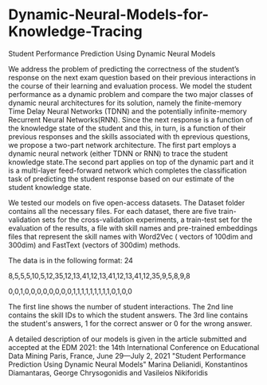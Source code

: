 # Dynamic-Neural-Models-for-Knowledge-Tracing
Student Performance Prediction Using Dynamic Neural Models


We  address  the  problem  of  predicting  the  correctness  of the student’s response on the next exam question based on their  previous  interactions  in  the  course  of  their  learning and evaluation process.  We model the student performance as a dynamic problem and compare the two major classes of dynamic neural architectures for its solution, namely the finite-memory  Time  Delay  Neural  Networks  (TDNN)  and the potentially infinite-memory Recurrent Neural Networks(RNN). Since the next response is a function of the knowledge state of the student and this, in turn, is a function of their previous responses and the skills associated with th eprevious questions, we propose a two-part network architecture.  The first part employs a dynamic neural network (either TDNN or RNN) to trace the student knowledge state.The second part applies on top of the dynamic part and it is  a  multi-layer  feed-forward  network  which  completes  the classification task of predicting the student response based on our estimate of the student knowledge state.

We tested our models on five open-access datasets.
The Dataset folder contains all the necessary files. For each dataset, there are five train-validation sets for the cross-validation experiments,  a train-test set for the evaluation of the results, a file with skill names and pre-trained embeddings files that represent the skill names with Word2Vec ( vectors of 100dim  and 300dim) and FastText (vectors of 300dim) methods. 

The data is in the following format:
24

8,5,5,5,10,5,12,35,12,13,41,12,13,41,12,13,41,12,35,9,5,8,9,8

0,0,1,0,0,0,0,0,0,0,0,1,1,1,1,1,1,1,1,1,0,1,0,0


The first line shows the number of student interactions.
The 2nd line contains the skill IDs to which the student answers.
The 3rd line contains the student's answers, 1 for the correct answer or 0 for the wrong answer.

A detailed description of our models is given in the article submitted and accepted at the 
EDM 2021: the 14th International Conference on Educational Data Mining 
Paris, France, June 29—July 2, 2021 
"Student Performance Prediction Using Dynamic Neural Models"
Marina Delianidi, Konstantinos Diamantaras, George Chrysogonidis and Vasileios Nikiforidis
